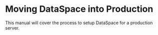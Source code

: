# Moving DataSpace into Production
This manual will cover the process to setup DataSpace for a production server.
